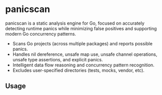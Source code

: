 # panicscan

panicscan is a static analysis engine for Go, focused on accurately detecting runtime panics while minimizing false positives and supporting modern Go concurrency patterns.

- Scans Go projects (across multiple packages) and reports possible panics.
- Handles nil dereference, unsafe map use, unsafe channel operations, unsafe type assertions, and explicit panics.
- Intelligent data flow reasoning and concurrency pattern recognition.
- Excludes user-specified directories (tests, mocks, vendor, etc).

## Usage